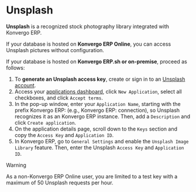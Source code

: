 # Unsplash

**Unsplash** is a recognized stock photography library integrated with
Konvergo ERP.

If your database is hosted on **Konvergo ERP Online**, you can access Unsplash
pictures without configuration.

If your database is hosted on **Konvergo ERP.sh or on-premise**, proceed as
follows:

1.  To **generate an Unsplash access key**, create or sign in to an
    [Unsplash account](https://unsplash.com).
2.  Access your [applications
    dashboard](https://unsplash.com/oauth/applications), click
    `New Application`, select all checkboxes, and click `Accept terms`.
3.  In the pop-up window, enter your `Application Name`, starting with
    the prefix <span class="title-ref">Konvergo ERP:</span> (e.g.,
    <span class="title-ref">Konvergo ERP: connection</span>), so Unsplash
    recognizes it as an Konvergo ERP instance. Then, add a `Description` and
    click `Create application`.
4.  On the application details page, scroll down to the `Keys` section
    and copy the `Access Key` and `Application ID`.
5.  In Konvergo ERP, go to `General Settings` and enable the `Unsplash Image
    Library` feature. Then, enter the Unsplash `Access Key` and
    `Application ID`.

> [!WARNING]
> As a non-Konvergo ERP Online user, you are limited to a test key with a
> maximum of 50 Unsplash requests per hour.
